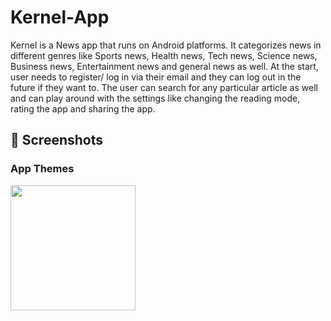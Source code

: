 # Kernel-App
 Kernel is a News app that runs on Android platforms. It categorizes news in different genres like Sports news, Health news, Tech news, Science news, Business news, Entertainment news and general news as well.  At the start, user needs to register/ log in via their email and they can log out in the future if they want to. The user can search for any particular article as well and can play around with the settings like changing the reading mode, rating the app and sharing the app. 

## 📱 Screenshots
### App Themes
 <img src="/home/shreya/Downloads/Screen 1.jpg" width="200"/> 
 
